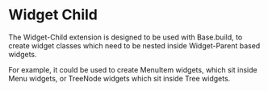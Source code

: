 Widget Child
============

The Widget-Child extension is designed to be used with Base.build, to create widget classes which need to be nested inside Widget-Parent based widgets.

For example, it could be used to create MenuItem widgets, which sit inside Menu widgets, or TreeNode widgets which sit inside Tree widgets.
